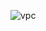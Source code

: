 ![vpc](https://user-images.githubusercontent.com/40799981/190126047-0bb2bac2-2bd0-4cc1-9bbf-289f0817f0a7.png)

